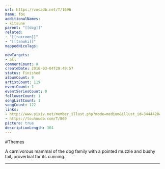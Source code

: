 ```yaml
---
url: https://vocadb.net/T/1696
name: fox
additionalNames: 
- kitsune
parent: "[[dog]]"
related:
- "[[raccoon]]"
- "[[tanuki]]"
mappedNicoTags:

newTargets:
- all
commentCount: 0
createDate: 2016-03-04T20:49:57
status: Finished
albumCount: 9
artistCount: 119
eventCount: 1
eventSeriesCount: 0
followerCount: 1
songListCount: 1
songCount: 122
links: 
- http://www.pixiv.net/member_illust.php?mode=medium&illust_id=34444204
- https://touhoudb.com/T/869
picture: true
descriptionLength: 104
---
```


#Themes

A carnivorous mammal of the dog family with a pointed muzzle and bushy tail, proverbial for its cunning.

---


